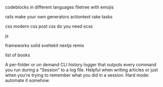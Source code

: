 codeblocks in different languages
filetree with emojis

rails
make your own generators
actiontext
rake tasks

css
modern css
post css
do you need scss

js

frameworks
solid
sveltekit
nextjs
remix

list of books

A per-folder or on demand CLI history logger that outputs every command you run during a "Session" to a log file. Helpful when writing articles or just when you're trying to remember what you did in a session. Hard mode: automate it somehow.

